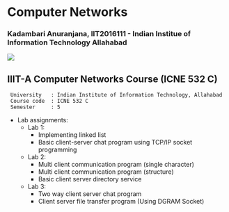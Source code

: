 # Computer Networks
### Kadambari Anuranjana, IIT2016111 - Indian Institue of Information Technology Allahabad

![](https://img.shields.io/badge/language-C-brightgreen.svg)
 
## IIIT-A Computer Networks Course (ICNE 532 C)

```
 University   : Indian Institute of Information Technology, Allahabad
 Course code  :	ICNE 532 C
 Semester     :	5
```

* Lab assignments:
  + Lab 1:
    + Implementing linked list
    + Basic client-server chat program using TCP/IP socket programming
  + Lab 2:
    + Multi client communication program (single character)
    + Multi client communication program (structure)
    + Basic client server directory service
  + Lab 3:
    + Two way client server chat program
    + Client server file transfer program (Using DGRAM Socket)
